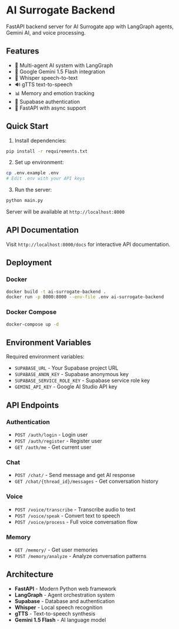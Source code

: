 # AI Surrogate Backend

FastAPI backend server for AI Surrogate app with LangGraph agents, Gemini AI, and voice processing.

## Features

- 🤖 Multi-agent AI system with LangGraph
- 🧠 Google Gemini 1.5 Flash integration
- 🎤 Whisper speech-to-text
- 🔊 gTTS text-to-speech
- 📊 Memory and emotion tracking
- 🔐 Supabase authentication
- 🚀 FastAPI with async support

## Quick Start

1. Install dependencies:
```bash
pip install -r requirements.txt
```

2. Set up environment:
```bash
cp .env.example .env
# Edit .env with your API keys
```

3. Run the server:
```bash
python main.py
```

Server will be available at `http://localhost:8000`

## API Documentation

Visit `http://localhost:8000/docs` for interactive API documentation.

## Deployment

### Docker
```bash
docker build -t ai-surrogate-backend .
docker run -p 8000:8000 --env-file .env ai-surrogate-backend
```

### Docker Compose
```bash
docker-compose up -d
```

## Environment Variables

Required environment variables:

- `SUPABASE_URL` - Your Supabase project URL
- `SUPABASE_ANON_KEY` - Supabase anonymous key
- `SUPABASE_SERVICE_ROLE_KEY` - Supabase service role key
- `GEMINI_API_KEY` - Google AI Studio API key

## API Endpoints

### Authentication
- `POST /auth/login` - Login user
- `POST /auth/register` - Register user
- `GET /auth/me` - Get current user

### Chat
- `POST /chat/` - Send message and get AI response
- `GET /chat/{thread_id}/messages` - Get conversation history

### Voice
- `POST /voice/transcribe` - Transcribe audio to text
- `POST /voice/speak` - Convert text to speech
- `POST /voice/process` - Full voice conversation flow

### Memory
- `GET /memory/` - Get user memories
- `POST /memory/analyze` - Analyze conversation patterns

## Architecture

- **FastAPI** - Modern Python web framework
- **LangGraph** - Agent orchestration system
- **Supabase** - Database and authentication
- **Whisper** - Local speech recognition
- **gTTS** - Text-to-speech synthesis
- **Gemini 1.5 Flash** - AI language model
